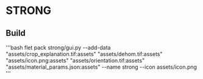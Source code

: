 # STRONG

## Build
'''bash
flet pack strong/gui.py --add-data "assets/crop_explanation.tif:assets" "assets/dehom.tif:assets" "assets/icon.png:assets" "assets/orientation.tif:assets" "assets/material_params.json:assets" --name strong --icon assets/icon.png  
'''